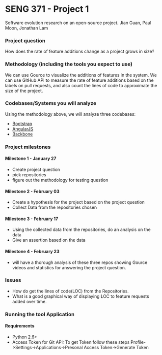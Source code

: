 # SENG 371 - Project 1
Software evolution research on an open-source project.
Jian Guan, Paul Moon, Jonathan Lam

### Project question
How does the rate of feature additions change as a project grows in size?

### Methodology (including the tools you expect to use)
We can use Gource to visualize the additions of features in the system. We can use GitHub API to measure the rate of feature additions based on the labels on pull requests, and also count the lines of code to approximate the size of the project.

### Codebases/Systems you will analyze
Using the methodology above, we will analyze three codebases:
- [Bootstrap](https://github.com/twbs/bootstrap)
- [AngularJS](https://github.com/angular/angular.js)
- [Backbone](https://github.com/jashkenas/backbone)

### Project milestones
#### Milestone 1 - January 27
- Create project question 
- pick repositories 
- figure out the methodology for testing question

#### Milestone 2 - February 03
- Create a hypothesis for the project based on the project question
- Collect Data from the repositories chosen

#### Milestone 3 - February 17
- Using the collected data from the repositories, do an analysis on the data
- Give an assertion based on the data

#### Milestone 4 - February 23
- will have a thorough analysis of these three repos showing Gource videos and statistics for answering the project question.

### Issues
- How do get the lines of code(LOC) from the Repositories.
- What is a good graphical way of displaying LOC to feature requests added over time.

### Running the tool Application

#### Requirements
- Python 2.6+ 
- Access Token for Git API: To get Token follow these steps Profile->Settings->Applications->Presonal Access Token->Generate Token



